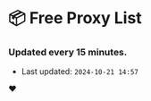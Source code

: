 # :package: Free Proxy List
### Updated every 15 minutes.

- Last updated: `2024-10-21 14:57`

:heart:
